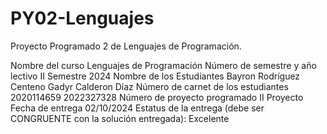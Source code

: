 # PY02-Lenguajes
Proyecto Programado 2 de Lenguajes de Programación.

Nombre del curso
Lenguajes de Programación 
Número de semestre y año lectivo
II Semestre 2024
Nombre de los Estudiantes
Bayron Rodríguez Centeno
Gadyr Calderon Díaz
Número de carnet de los estudiantes
2020114659
2022327328
Número de proyecto programado
II Proyecto
Fecha de entrega
02/10/2024
Estatus de la entrega (debe ser CONGRUENTE con la solución entregada): 
Excelente
